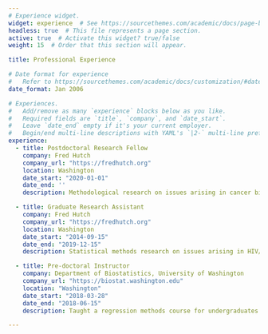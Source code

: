 ```yaml
---
# Experience widget.
widget: experience  # See https://sourcethemes.com/academic/docs/page-builder/
headless: true  # This file represents a page section.
active: true  # Activate this widget? true/false
weight: 15  # Order that this section will appear.

title: Professional Experience

# Date format for experience
#   Refer to https://sourcethemes.com/academic/docs/customization/#date-format
date_format: Jan 2006

# Experiences.
#   Add/remove as many `experience` blocks below as you like.
#   Required fields are `title`, `company`, and `date_start`.
#   Leave `date_end` empty if it's your current employer.
#   Begin/end multi-line descriptions with YAML's `|2-` multi-line prefix
experience:
  - title: Postdoctoral Research Fellow
    company: Fred Hutch
    company_url: "https://fredhutch.org"
    location: Washington
    date_start: "2020-01-01"
    date_end: ''
    description: Methodological research on issues arising in cancer biomarker panel development and vaccines against infectious diseases.

  - title: Graduate Research Assistant
    company: Fred Hutch
    company_url: "https://fredhutch.org"
    location: Washington
    date_start: "2014-09-15"
    date_end: "2019-12-15"
    description: Statistical methods research on issues arising in HIV/AIDS prevention clinical trials and analysis of clinical trials data.

  - title: Pre-doctoral Instructor
    company: Department of Biostatistics, University of Washington
    company_url: "https://biostat.washington.edu"
    location: "Washington"
    date_start: "2018-03-28"
    date_end: "2018-06-15"
    description: Taught a regression methods course for undergraduates.

---
```

